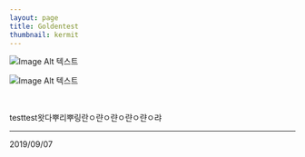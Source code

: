 ```yaml
---
layout: page
title: Goldentest
thumbnail: kermit
---
```


![Image Alt 텍스트](http://doubleclip.net/assets/img/posts/kermit.jpg)

![Image Alt 텍스트](http://doubleclip.net/assets/img/posts/kermit.jpg)

<br>

testtest왓다뿌리뿌링란ㅇ랸ㅇ랸ㅇ랸ㅇ랸ㅇ랴
<style>
@import url('https://fonts.googleapis.com/css?family=Gothic+A1&display=swap');
텍스트야 바뀌어라 씨뽕뽕
</style>
---

2019/09/07
